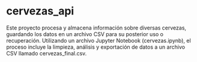 # cervezas_api
Este proyecto procesa y almacena información sobre diversas cervezas, guardando los datos en un archivo CSV para su posterior uso o recuperación. Utilizando un archivo Jupyter Notebook (cervezas.ipynb), el proceso incluye la limpieza, análisis y exportación de datos a un archivo CSV llamado cervezas_final.csv.
